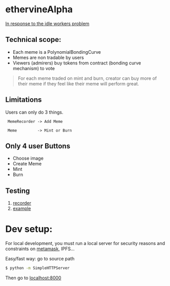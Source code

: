 # ethervineAlpha

[In response to the idle workers problem](https://mohamedhayibor.github.io/blog/post/Update-on-Idle-Workers-Problem-6-13-18/)

Technical scope:
---

* Each meme is a PolynomialBondingCurve
* Memes are non tradable by users
* Viewers (admirers) buy tokens from contract (bonding curve mechanism) to vote

> For each meme traded on mint and burn, creator can buy more of their meme if they feel like their meme will perform great.


Limitations
---

Users can only do 3 things.

```
 MemeRecorder -> Add Meme

 Meme         -> Mint or Burn
```


Only 4 user Buttons
---

* Choose image
* Create Meme
* Mint
* Burn


Testing
------

1. [recorder](https://ropsten.etherscan.io/tx/0xd12ebb1de4fa006335105f9baf8d36b1d0edbbec31358e770ac6547c0029f842)
2. [example](https://ropsten.etherscan.io/tx/0x63fd36ea87b870879b8764d80758d07db5dbaea5e087b7dd8c8bb58ef26feca4)


Dev setup:
========

For local development, you must run a local server for security reasons and constraints on [metamask](https://github.com/MetaMask/faq/blob/master/DEVELOPERS.md#globe_with_meridians-https---web-server-required), IPFS...

Easy/fast way: go to source path

```sh
$ python -m SimpleHTTPServer
```

Then go to [localhost:8000](http://localhost:8000/)